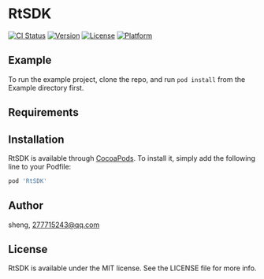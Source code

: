 # RtSDK

[![CI Status](https://img.shields.io/travis/sheng/RtSDK.svg?style=flat)](https://travis-ci.org/sheng/RtSDK)
[![Version](https://img.shields.io/cocoapods/v/RtSDK.svg?style=flat)](https://cocoapods.org/pods/RtSDK)
[![License](https://img.shields.io/cocoapods/l/RtSDK.svg?style=flat)](https://cocoapods.org/pods/RtSDK)
[![Platform](https://img.shields.io/cocoapods/p/RtSDK)](https://cocoapods.org/pods/RtSDK)

## Example

To run the example project, clone the repo, and run `pod install` from the Example directory first.

## Requirements

## Installation

RtSDK is available through [CocoaPods](https://cocoapods.org). To install
it, simply add the following line to your Podfile:

```ruby
pod 'RtSDK'
```

## Author

sheng, 277715243@qq.com

## License

RtSDK is available under the MIT license. See the LICENSE file for more info.
